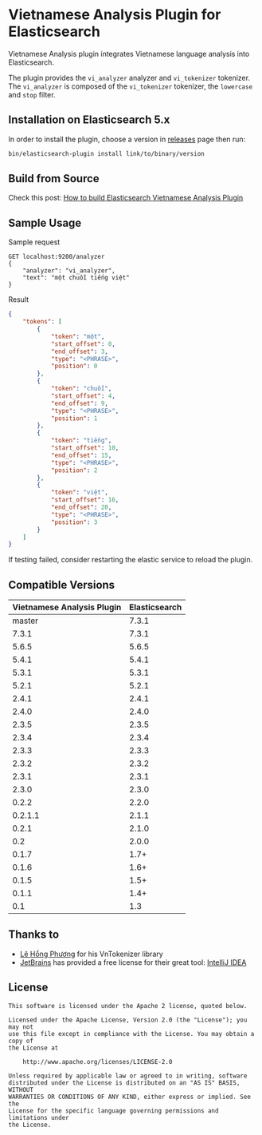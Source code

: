 Vietnamese Analysis Plugin for Elasticsearch
========================================

Vietnamese Analysis plugin integrates Vietnamese language analysis into Elasticsearch.

The plugin provides the `vi_analyzer` analyzer and `vi_tokenizer` tokenizer. The `vi_analyzer` is composed of the `vi_tokenizer` tokenizer, the `lowercase` and `stop` filter.


## Installation on Elasticsearch 5.x

In order to install the plugin, choose a version in [releases](https://github.com/duydo/elasticsearch-analysis-vietnamese/releases) page then run:

```sh
bin/elasticsearch-plugin install link/to/binary/version
```
## Build from Source
Check this post: [How to build Elasticsearch Vietnamese Analysis Plugin](http://duydo.me/how-to-build-elasticsearch-vietnamese-analysis-plugin/)

## Sample Usage

Sample request
```
GET localhost:9200/analyzer
{
	"analyzer": "vi_analyzer",
	"text": "một chuỗi tiếng việt"
}
```

Result
```json
{
    "tokens": [
        {
            "token": "một",
            "start_offset": 0,
            "end_offset": 3,
            "type": "<PHRASE>",
            "position": 0
        },
        {
            "token": "chuỗi",
            "start_offset": 4,
            "end_offset": 9,
            "type": "<PHRASE>",
            "position": 1
        },
        {
            "token": "tiếng",
            "start_offset": 10,
            "end_offset": 15,
            "type": "<PHRASE>",
            "position": 2
        },
        {
            "token": "việt",
            "start_offset": 16,
            "end_offset": 20,
            "type": "<PHRASE>",
            "position": 3
        }
    ]
}
```

If testing failed, consider restarting the elastic service to reload the plugin.

## Compatible Versions
| Vietnamese Analysis Plugin | Elasticsearch |
| -------------------------- | ------------- |
| master                     | 7.3.1         |
| 7.3.1                      | 7.3.1         |   
| 5.6.5                      | 5.6.5         |
| 5.4.1                      | 5.4.1         |
| 5.3.1                      | 5.3.1         |
| 5.2.1                      | 5.2.1         |
| 2.4.1                      | 2.4.1         |
| 2.4.0                      | 2.4.0         |
| 2.3.5                      | 2.3.5         |
| 2.3.4                      | 2.3.4         |
| 2.3.3                      | 2.3.3         |
| 2.3.2                      | 2.3.2         |
| 2.3.1                      | 2.3.1         |
| 2.3.0                      | 2.3.0         |
| 0.2.2                      | 2.2.0         |
| 0.2.1.1                    | 2.1.1         |
| 0.2.1                      | 2.1.0         |
| 0.2                        | 2.0.0         |
| 0.1.7                      | 1.7+          |
| 0.1.6                      | 1.6+          |
| 0.1.5                      | 1.5+          |
| 0.1.1                      | 1.4+          |
| 0.1                        | 1.3           |

## Thanks to
- [Lê Hồng Phương](http://mim.hus.vnu.edu.vn/phuonglh/) for his VnTokenizer library
- [JetBrains](https://www.jetbrains.com) has provided a free license for their great tool: [IntelliJ IDEA](https://www.jetbrains.com/idea/)

## License
    
    This software is licensed under the Apache 2 license, quoted below.

    Licensed under the Apache License, Version 2.0 (the "License"); you may not
    use this file except in compliance with the License. You may obtain a copy of
    the License at

        http://www.apache.org/licenses/LICENSE-2.0

    Unless required by applicable law or agreed to in writing, software
    distributed under the License is distributed on an "AS IS" BASIS, WITHOUT
    WARRANTIES OR CONDITIONS OF ANY KIND, either express or implied. See the
    License for the specific language governing permissions and limitations under
    the License.
